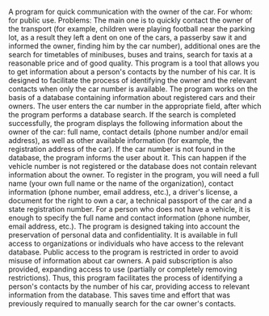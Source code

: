 A program for quick communication with the owner of the car.
  For whom: for public use.
  Problems: The main one is to quickly contact the owner of the transport (for example, children were playing football near the parking lot, as a result they left a dent on one of the cars, a passerby saw it and informed the owner, finding him by the car number), additional ones are the search for timetables of minibuses, buses and trains, search for taxis at a reasonable price and of good quality. 
  This program is a tool that allows you to get information about a person's contacts by the number of his car. It is designed to facilitate the process of identifying the owner and the relevant contacts when only the car number is available.
  The program works on the basis of a database containing information about registered cars and their owners. The user enters the car number in the appropriate field, after which the program performs a database search.
  If the search is completed successfully, the program displays the following information about the owner of the car: full name, contact details (phone number and/or email address), as well as other available information (for example, the registration address of the car).
  If the car number is not found in the database, the program informs the user about it. This can happen if the vehicle number is not registered or the database does not contain relevant information about the owner.
  To register in the program, you will need a full name (your own full name or the name of the organization), contact information (phone number, email address, etc.), a driver's license, a document for the right to own a car, a technical passport of the car and a state registration number. For a person who does not have a vehicle, it is enough to specify the full name and contact information (phone number, email address, etc.).
  The program is designed taking into account the preservation of personal data and confidentiality. It is available in full access to organizations or individuals who have access to the relevant database. Public access to the program is restricted in order to avoid misuse of information about car owners. A paid subscription is also provided, expanding access to use (partially or completely removing restrictions).
  Thus, this program facilitates the process of identifying a person's contacts by the number of his car, providing access to relevant information from the database. This saves time and effort that was previously required to manually search for the car owner's contacts.

